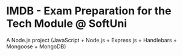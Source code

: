 IMDB - Exam Preparation for the Tech Module @ SoftUni
==========================================================

A Node.js project (JavaScript + Node.js + Express.js + Handlebars + Mongoose + MongoDB)